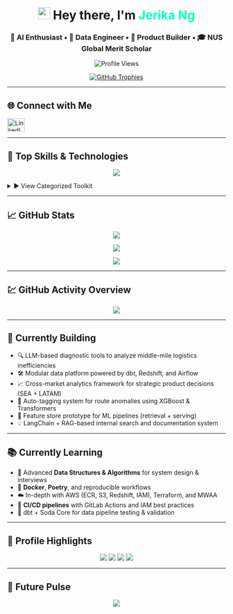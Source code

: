 <!-- DARK THEME START -->

<h1 align="center">
  <img src="https://media.giphy.com/media/hvRJCLFzcasrR4ia7z/giphy.gif" width="28" /> Hey there, I'm <span style="color:#00ffc6">Jerika Ng</span>
</h1>
<h3 align="center">
  🚀 AI Enthusiast • 🧠 Data Engineer • 🧭 Product Builder • 🎓 NUS Global Merit Scholar
</h3>

<p align="center">
  <img src="https://komarev.com/ghpvc/?username=aelderic&label=Profile%20Views&color=00ffc6&style=flat-square" alt="Profile Views" />
</p>

<p align="center">
  <a href="https://github.com/ryo-ma/github-profile-trophy">
    <img src="https://github-profile-trophy.vercel.app/?username=aelderic&theme=algolia&no-bg=true&margin-w=15" alt="GitHub Trophies" />
  </a>
</p>

---

## 🌐 Connect with Me
<p align="left">
  <a href="https://linkedin.com/in/ansonkohh" target="_blank">
    <img src="https://raw.githubusercontent.com/rahuldkjain/github-profile-readme-generator/master/src/images/icons/Social/linked-in-alt.svg" alt="LinkedIn" height="30" width="40" />
  </a>
</p>

---

## 🧠 Top Skills & Technologies

<p align="center">
  <img src="https://skillicons.dev/icons?i=python,java,cpp,c,swift,js,html,css,vue,react,docker,jenkins,aws,gcp,azure,mongodb,mysql,postgres,figma,photoshop,illustrator&theme=dark" />
</p>

<details>
  <summary>▶️ View Categorized Toolkit</summary>
  <br/>

  ### 👨‍💻 Programming Languages
  <p><img src="https://skillicons.dev/icons?i=python,java,cpp,c,swift,js&theme=dark" /></p>

  ### 🌐 Web & Mobile Development
  <p><img src="https://skillicons.dev/icons?i=html,css,vue,react&theme=dark" /></p>

  ### ☁️ Cloud & DevOps
  <p><img src="https://skillicons.dev/icons?i=aws,gcp,azure,docker,jenkins&theme=dark" /></p>

  ### 🧱 Databases
  <p><img src="https://skillicons.dev/icons?i=mongodb,mysql,postgres&theme=dark" /></p>

  ### 🎨 Design & UI Tools
  <p><img src="https://skillicons.dev/icons?i=figma,photoshop,illustrator&theme=dark" /></p>

</details>

---

## 📈 GitHub Stats
<p align="center">
  <img src="https://github-readme-stats.vercel.app/api?username=aelderic&show_icons=true&theme=tokyonight&locale=en" />
</p>

<p align="center">
  <img src="https://github-readme-stats.vercel.app/api/top-langs?username=aelderic&layout=compact&theme=tokyonight" />
</p>

<p align="center">
  <img src="https://github-readme-streak-stats.herokuapp.com/?user=aelderic&theme=tokyonight" />
</p>

---

## 💹 GitHub Activity Overview
<p align="center">
  <img src="https://github-profile-summary-cards.vercel.app/api/cards/profile-details?username=aelderic&theme=tokyonight" />
</p>

---

## 💼 Currently Building
- 🔍 LLM-based diagnostic tools to analyze middle-mile logistics inefficiencies
- 🛠️ Modular data platform powered by dbt, Redshift, and Airflow
- 📈 Cross-market analytics framework for strategic product decisions (SEA + LATAM)
- 🤖 Auto-tagging system for route anomalies using XGBoost & Transformers
- 🧱 Feature store prototype for ML pipelines (retrieval + serving)
- 💡 LangChain + RAG-based internal search and documentation system

---

## 📚 Currently Learning
- 🧠 Advanced **Data Structures & Algorithms** for system design & interviews
- 🐳 **Docker**, **Poetry**, and reproducible workflows
- ☁️ In-depth with AWS (ECR, S3, Redshift, IAM), Terraform, and MWAA
- 🔄 **CI/CD pipelines** with GitLab Actions and IAM best practices
- 🧪 dbt + Soda Core for data pipeline testing & validation

---

## 🏅 Profile Highlights
<p align="center">
  <img src="https://img.shields.io/badge/-Hackathon%20Winner-orange?style=for-the-badge" />
  <img src="https://img.shields.io/badge/-Global%20Merit%20Scholar-blue?style=for-the-badge" />
  <img src="https://img.shields.io/badge/-AI%2FML-black?style=for-the-badge" />
  <img src="https://img.shields.io/badge/-Open%20Source-green?style=for-the-badge" />
</p>

---

## 🌌 Future Pulse

<p align="center">
  <img src="https://readme-typing-svg.demolab.com?font=Fira+Code&pause=1200&color=00FFC6&center=true&vCenter=true&width=800&lines=Code+isn't+just+logic,+it's+language,+art,+and+impact.;Every+keystroke+builds+a+world+yet+imagined.;Systems+shape+society.+Let's+shape+systems+with+purpose.;Create+with+curiosity,+build+with+intention,+scale+with+care." />
</p>
